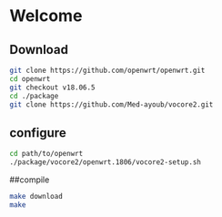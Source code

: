 # Welcome

## Download 

```sh
git clone https://github.com/openwrt/openwrt.git
cd openwrt
git checkout v18.06.5
cd ./package
git clone https://github.com/Med-ayoub/vocore2.git
```

## configure

```sh
cd path/to/openwrt
./package/vocore2/openwrt.1806/vocore2-setup.sh

```

##compile 

```sh
make download
make 
```


